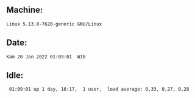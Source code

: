 ## Machine:
```
Linux 5.13.0-7620-generic GNU/Linux
```
## Date:
```
Kam 20 Jan 2022 01:09:01  WIB
```
## Idle:
```
 01:09:01 up 1 day, 16:17,  1 user,  load average: 0,33, 0,27, 0,28
```
